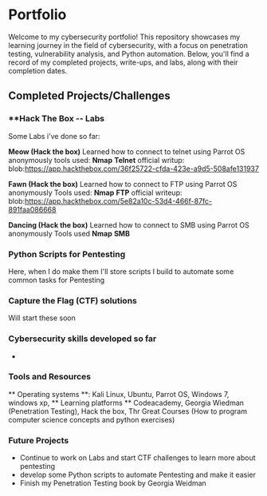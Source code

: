 # Portfolio
Welcome to my cybersecurity portfolio! This repository showcases my learning journey in the field of cybersecurity, with a focus on penetration testing, vulnerability analysis, and Python automation. Below, you'll find a record of my completed projects, write-ups, and labs, along with their completion dates.

## Completed Projects/Challenges

### **Hack The Box -- Labs ###
Some Labs i've done so far:

**Meow (Hack the box)**
Learned how to connect to telnet using Parrot OS anonymously
tools used: **Nmap** **Telnet**
official writup: blob:https://app.hackthebox.com/36f25722-cfda-423e-a9d5-508afe131937

**Fawn (Hack the box)**
Learned how to connect to FTP using Parrot OS anonymously
Tools used: **Nmap** **FTP**
official writeup: blob:https://app.hackthebox.com/5e82a10c-53d4-466f-87fc-891faa086668

**Dancing (Hack the box)**
Learned how to connect to SMB using Parrot OS anonymously
Tools used **Nmap** **SMB** 

### Python Scripts for Pentesting ###
Here, when I do make them I'll store scripts I build to automate some common tasks for Pentesting

### Capture the Flag (CTF) solutions ###
Will start these soon

### Cybersecurity skills developed so far ###
- 

### Tools and Resources ###
** Operating systems **: Kali Linux, Ubuntu, Parrot OS, Windows 7, windows xp, 
** Learning platforms ** Codeacademy, Georgia Wiedman (Penetration Testing), Hack the box, Thr Great Courses (How to program computer science concepts and python exercises)

### Future Projects ###
- Continue to work on Labs and start CTF challenges to learn more about pentesting
- develop some Python scripts to automate Pentesting and make it easier
- Finish my Penetration Testing book by Georgia Weidman

